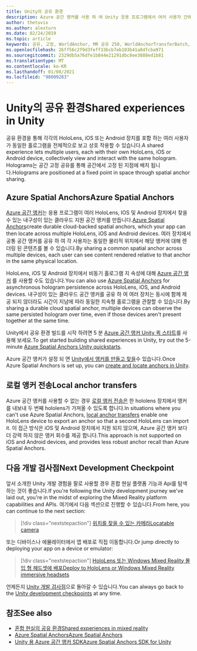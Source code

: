 ```yaml
---
title: Unity의 공유 환경
description: Azure 공간 앵커를 사용 하 여 Unity 응용 프로그램에서 여러 사용자 간에 동일한 holograms를 공유 하는 방법을 알아봅니다.
author: thetuvix
ms.author: alexturn
ms.date: 02/24/2019
ms.topic: article
keywords: 공유, 고정, WorldAnchor, MR 공유 250, WorldAnchorTransferBatch, SpatialPerception, Azure, Azure 공간 고정, GLOBAL.ASA, 혼합 현실 헤드셋, windows mixed reality 헤드셋, 가상 현실 헤드셋
ms.openlocfilehash: 26ff56c2f9d3feff33bcb7eb103b41a8dfcba971
ms.sourcegitcommit: 2329db5a76dfe1b844e21291dbc8ee3888ed1b81
ms.translationtype: MT
ms.contentlocale: ko-KR
ms.lasthandoff: 01/08/2021
ms.locfileid: "98009283"
---
```

# <a name="shared-experiences-in-unity"></a><span data-ttu-id="686b8-104">Unity의 공유 환경</span><span class="sxs-lookup"><span data-stu-id="686b8-104">Shared experiences in Unity</span></span>

<span data-ttu-id="686b8-105">공유 환경을 통해 각각의 HoloLens, iOS 또는 Android 장치를 포함 하는 여러 사용자가 동일한 홀로그램을 전체적으로 보고 상호 작용할 수 있습니다.</span><span class="sxs-lookup"><span data-stu-id="686b8-105">A shared experience lets multiple users, each with their own HoloLens, iOS or Android device, collectively view and interact with the same hologram.</span></span> <span data-ttu-id="686b8-106">Holograms는 공간 고정 공유를 통해 공간에서 고정 된 지점에 배치 됩니다.</span><span class="sxs-lookup"><span data-stu-id="686b8-106">Holograms are positioned at a fixed point in space through spatial anchor sharing.</span></span>

## <a name="azure-spatial-anchors"></a><span data-ttu-id="686b8-107">Azure Spatial Anchors</span><span class="sxs-lookup"><span data-stu-id="686b8-107">Azure Spatial Anchors</span></span>

<span data-ttu-id="686b8-108"><a href="https://docs.microsoft.com/azure/spatial-anchors/overview" target="_blank">Azure 공간 앵커</a>는 응용 프로그램이 여러 HoloLens, IOS 및 Android 장치에서 찾을 수 있는 내구성이 있는 클라우드 지원 공간 앵커를 만듭니다.</span><span class="sxs-lookup"><span data-stu-id="686b8-108"><a href="https://docs.microsoft.com/azure/spatial-anchors/overview" target="_blank">Azure Spatial Anchors</a>create durable cloud-backed spatial anchors, which your app can then locate across multiple HoloLens, iOS and Android devices.</span></span>  <span data-ttu-id="686b8-109">여러 장치에서 공통 공간 앵커를 공유 하 여 각 사용자는 동일한 물리적 위치에서 해당 앵커에 대해 렌더링 된 콘텐츠를 볼 수 있습니다.</span><span class="sxs-lookup"><span data-stu-id="686b8-109">By sharing a common spatial anchor across multiple devices, each user can see content rendered relative to that anchor in the same physical location.</span></span> 

<span data-ttu-id="686b8-110">HoloLens, iOS 및 Android 장치에서 비동기 홀로그램 지 속성에 대해 <a href="https://docs.microsoft.com/azure/spatial-anchors/overview" target="_blank">Azure 공간 앵커</a> 를 사용할 수도 있습니다.</span><span class="sxs-lookup"><span data-stu-id="686b8-110">You can also use <a href="https://docs.microsoft.com/azure/spatial-anchors/overview" target="_blank">Azure Spatial Anchors</a> for asynchronous hologram persistence across HoloLens, iOS, and Android devices.</span></span>  <span data-ttu-id="686b8-111">내구성이 있는 클라우드 공간 앵커를 공유 하 여 여러 장치는 동시에 함께 제공 되지 않더라도 시간이 지남에 따라 동일한 지속형 홀로그램을 관찰할 수 있습니다.</span><span class="sxs-lookup"><span data-stu-id="686b8-111">By sharing a durable cloud spatial anchor, multiple devices can observe the same persisted hologram over time, even if those devices aren't present together at the same time.</span></span>

<span data-ttu-id="686b8-112">Unity에서 공유 환경 빌드를 시작 하려면 5 분 <a href="https://docs.microsoft.com/azure/spatial-anchors/unity-overview" target="_blank">Azure 공간 앵커 Unity 퀵 스타트</a>를 사용해 보세요.</span><span class="sxs-lookup"><span data-stu-id="686b8-112">To get started building shared experiences in Unity, try out the 5-minute <a href="https://docs.microsoft.com/azure/spatial-anchors/unity-overview" target="_blank">Azure Spatial Anchors Unity quickstarts</a>.</span></span>

<span data-ttu-id="686b8-113">Azure 공간 앵커가 설정 되 면 <a href="https://docs.microsoft.com/azure/spatial-anchors/concepts/create-locate-anchors-unity" target="_blank">Unity에서 앵커를 만들고 찾을</a>수 있습니다.</span><span class="sxs-lookup"><span data-stu-id="686b8-113">Once Azure Spatial Anchors is set up, you can <a href="https://docs.microsoft.com/azure/spatial-anchors/concepts/create-locate-anchors-unity" target="_blank">create and locate anchors in Unity</a>.</span></span>

## <a name="local-anchor-transfers"></a><span data-ttu-id="686b8-114">로컬 앵커 전송</span><span class="sxs-lookup"><span data-stu-id="686b8-114">Local anchor transfers</span></span>

<span data-ttu-id="686b8-115">Azure 공간 앵커를 사용할 수 없는 경우 [로컬 앵커 전송은](../../out-of-scope/local-anchor-transfers-in-unity.md) 한 hololens 장치에서 앵커를 내보내 두 번째 hololens가 가져올 수 있도록 합니다.</span><span class="sxs-lookup"><span data-stu-id="686b8-115">In situations where you can't use Azure Spatial Anchors, [local anchor transfers](../../out-of-scope/local-anchor-transfers-in-unity.md) enable one HoloLens device to export an anchor so that a second HoloLens can import it.</span></span>  <span data-ttu-id="686b8-116">이 접근 방식은 iOS 및 Android 장치에서 지원 되지 않으며, Azure 공간 앵커 보다 더 강력 하지 않은 앵커 회수를 제공 합니다.</span><span class="sxs-lookup"><span data-stu-id="686b8-116">This approach is not supported on iOS and Android devices, and provides less robust anchor recall than Azure Spatial Anchors.</span></span>

## <a name="next-development-checkpoint"></a><span data-ttu-id="686b8-117">다음 개발 검사점</span><span class="sxs-lookup"><span data-stu-id="686b8-117">Next Development Checkpoint</span></span>

<span data-ttu-id="686b8-118">앞서 소개한 Unity 개발 경험을 팔로 사용할 경우 혼합 현실 플랫폼 기능과 Api를 탐색 하는 것이 좋습니다.</span><span class="sxs-lookup"><span data-stu-id="686b8-118">If you're following the Unity development journey we've laid out, you're in the midst of exploring the Mixed Reality platform capabilities and APIs.</span></span> <span data-ttu-id="686b8-119">여기에서 다음 섹션으로 진행할 수 있습니다.</span><span class="sxs-lookup"><span data-stu-id="686b8-119">From here, you can continue to the next section:</span></span>

> [!div class="nextstepaction"]
> [<span data-ttu-id="686b8-120">위치를 찾을 수 있는 카메라</span><span class="sxs-lookup"><span data-stu-id="686b8-120">Locatable camera</span></span>](locatable-camera-in-unity.md)

<span data-ttu-id="686b8-121">또는 디바이스나 에뮬레이터에서 앱 배포로 직접 이동합니다.</span><span class="sxs-lookup"><span data-stu-id="686b8-121">Or jump directly to deploying your app on a device or emulator:</span></span>

> [!div class="nextstepaction"]
> [<span data-ttu-id="686b8-122">HoloLens 또는 Windows Mixed Reality 몰입 형 헤드셋에 배포</span><span class="sxs-lookup"><span data-stu-id="686b8-122">Deploy to HoloLens or Windows Mixed Reality immersive headsets</span></span>](../platform-capabilities-and-apis/using-visual-studio.md)

<span data-ttu-id="686b8-123">언제든지 [Unity 개발 검사점](unity-development-overview.md#3-platform-capabilities-and-apis)으로 돌아갈 수 있습니다.</span><span class="sxs-lookup"><span data-stu-id="686b8-123">You can always go back to the [Unity development checkpoints](unity-development-overview.md#3-platform-capabilities-and-apis) at any time.</span></span>

## <a name="see-also"></a><span data-ttu-id="686b8-124">참조</span><span class="sxs-lookup"><span data-stu-id="686b8-124">See also</span></span>
* [<span data-ttu-id="686b8-125">혼합 현실의 공유 환경</span><span class="sxs-lookup"><span data-stu-id="686b8-125">Shared experiences in mixed reality</span></span>](../platform-capabilities-and-apis/shared-experiences-in-mixed-reality.md)
* <span data-ttu-id="686b8-126"><a href="https://docs.microsoft.com/azure/spatial-anchors" target="_blank">Azure Spatial Anchors</a></span><span class="sxs-lookup"><span data-stu-id="686b8-126"><a href="https://docs.microsoft.com/azure/spatial-anchors" target="_blank">Azure Spatial Anchors</a></span></span>
* <span data-ttu-id="686b8-127"><a href="https://docs.microsoft.com/dotnet/api/Microsoft.Azure.SpatialAnchors" target="_blank">Unity 용 Azure 공간 앵커 SDK</a></span><span class="sxs-lookup"><span data-stu-id="686b8-127"><a href="https://docs.microsoft.com/dotnet/api/Microsoft.Azure.SpatialAnchors" target="_blank">Azure Spatial Anchors SDK for Unity</a></span></span>
